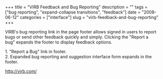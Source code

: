 +++
title = "VIRB Feedback and Bug Reporting"
description = ""
tags = ["bug reporting", "expand-collapse transitions", "feedback"]
date = "2008-06-12"
categories = ["interface"]
slug = "virb-feedback-and-bug-reporting"
+++


<p>VIRB's bug reporting link in the page footer allows signed in users to report bugs or send other feedback quickly and simply. Clicking the "Report a bug" expands the footer to display feedback options.</p>
<div id="screens-full" class="clear"><div class="caption">1. &quot;Report a Bug&quot; link in footer.</div><div class="fullimg clear"><a href="http://media.konigi.com/interface/virb-feedback-1.png" class="group" rel="group" title="1. &quot;Report a Bug&quot; link in footer."><img src="http://media.konigi.com/interface/virb-feedback-1.png" alt="" class="img-responsive"></a></div></div><div id="screens-full" class="clear"><div class="caption">2. Expanded bug reporting and suggestion interface form expands in the footer.</div><div class="fullimg clear"><a href="http://media.konigi.com/interface/virb-feedback-2.png" class="group" rel="group" title="2. Expanded bug reporting and suggestion interface form expands in the footer."><img src="http://media.konigi.com/interface/virb-feedback-2.png" alt="" class="img-responsive"></a></div></div>        
<p><a href="http://virb.com/">http://virb.com/</a></p>


